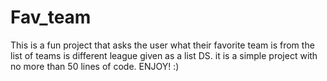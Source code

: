 # Fav_team
This is a fun project that asks the user what their favorite team is from the list of teams is different league given as a list DS.
it is a simple project with no more than 50 lines of code. ENJOY! :)
